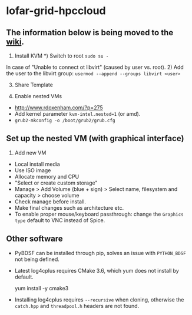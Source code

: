 # lofar-grid-hpccloud
The information below is being moved to the [wiki](https://github.com/tikk3r/lofar-grid-hpccloud/wiki).
----------------------------------------
 
 
1) Install KVM
*) Switch to root
`sudo su -`

In case of "Unable to connect ot libvirt" (caused by user vs. root).
2) Add the user to the libvirt group:
`usermod --append --groups libvirt <user>`

3) Share Template

4) Enable nested VMs
- http://www.rdoxenham.com/?p=275
- Add kernel parameter `kvm-intel.nested=1` (or amd).
- `grub2-mkconfig -o /boot/grub2/grub.cfg`

Set up the nested VM (with graphical interface)
----------------------------------------
1) Add new VM
- Local install media
- Use ISO image
- Allocate memory and CPU
- "Select or create custom storage"
- Manage > Add Volume (blue + sign) > Select name, filesystem and capacity > choose volume
- Check manage before install.
- Make final changes such as architecture etc.
- To enable proper mouse/keyboard passthrough: change the `Graphics type` default to VNC instead of Spice.

Other software
--------------
- PyBDSF can be installed through pip, solves an issue with `PYTHON_BDSF` not being defined.
- Latest log4cplus requires CMake 3.6, which yum does not install by default.

    yum install -y cmake3
    
- Installing log4cplus requires `--recursive` when cloning, otherwise the `catch.hpp` and `threadpool.h` headers are not found.

    
